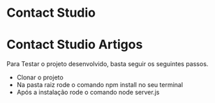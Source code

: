 # Contact Studio


<h1>Contact Studio Artigos </h1>

<p>Para Testar o projeto desenvolvido, basta seguir os seguintes passos.</p>

<ul>
  <li>Clonar o projeto</li>
  <li>Na pasta raiz rode o comando npm install no seu terminal</li>
  <li>Após a instalação rode o comando node server.js</li>
</ul>    
